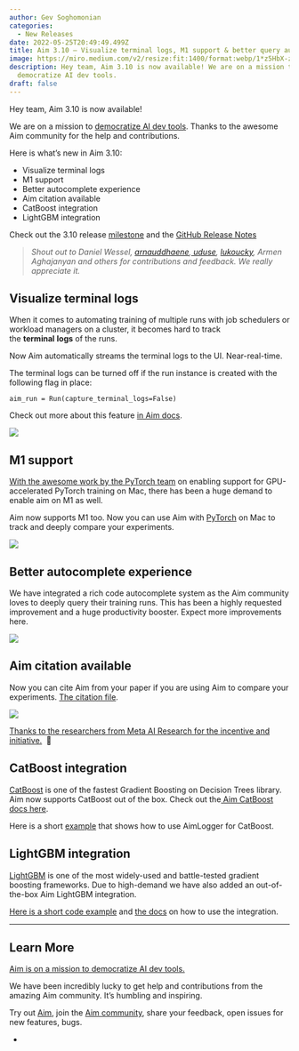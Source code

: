 ```yaml
---
author: Gev Soghomonian
categories:
  - New Releases
date: 2022-05-25T20:49:49.499Z
title: Aim 3.10 — Visualize terminal logs, M1 support & better query autocomplete
image: https://miro.medium.com/v2/resize:fit:1400/format:webp/1*z5HbX-z8qa0ORFDRKArmFw.png
description: Hey team, Aim 3.10 is now available! We are on a mission to
  democratize AI dev tools.
draft: false
---
```

Hey team, Aim 3.10 is now available!

We are on a mission to [democratize AI dev tools](https://aimstack.io/blog/new-releases/aims-foundations-why-were-building-a-tensorboard-alternative). Thanks to the awesome Aim community for the help and contributions.

Here is what’s new in Aim 3.10:

* Visualize terminal logs
* M1 support
* Better autocomplete experience
* Aim citation available
* CatBoost integration
* LightGBM integration

Check out the 3.10 release [milestone](https://github.com/aimhubio/aim/milestone/33) and the [GitHub Release Notes](https://github.com/aimhubio/aim/releases/tag/v3.10.0)

> *Shout out to Daniel Wessel, [arnauddhaene](https://github.com/arnauddhaene),[ uduse](https://github.com/uduse), [lukoucky](https://github.com/lukoucky), Armen Aghajanyan and others for contributions and feedback. We really appreciate it.*

## Visualize terminal logs

When it comes to automating training of multiple runs with job schedulers or workload managers on a cluster, it becomes hard to track the **terminal** **logs** of the runs.

Now Aim automatically streams the terminal logs to the UI. Near-real-time.

The terminal logs can be turned off if the run instance is created with the following flag in place:

```
aim_run = Run(capture_terminal_logs=False)
```

Check out more about this feature [in Aim docs](https://aimstack.readthedocs.io/en/latest/using/configure_runs.html?highlight=terminal%20logs#capturing-terminal-logs).

![](https://miro.medium.com/v2/resize:fit:1400/format:webp/1*K60XrQq0iH6NlO0NFz44EQ.png)

## M1 support

[With the awesome work by the PyTorch team](https://twitter.com/PyTorch/status/1526944876478144512) on enabling support for GPU-accelerated PyTorch training on Mac, there has been a huge demand to enable aim on M1 as well.

Aim now supports M1 too. Now you can use Aim with [PyTorch](https://pytorch.org/blog/introducing-accelerated-pytorch-training-on-mac/) on Mac to track and deeply compare your experiments.

![](https://miro.medium.com/v2/resize:fit:1400/format:webp/1*Mp5LKw55RgE4gnPXC1cWIg.png)

## Better autocomplete experience

We have integrated a rich code autocomplete system as the Aim community loves to deeply query their training runs. This has been a highly requested improvement and a huge productivity booster. Expect more improvements here.

![](https://miro.medium.com/v2/resize:fit:1400/1*vEQnAJSks5YGNCXHllDnNA.gif)

## Aim citation available

Now you can cite Aim from your paper if you are using Aim to compare your experiments. [The citation file](https://github.com/aimhubio/aim/blob/main/CITATION.cff).

![](https://miro.medium.com/v2/resize:fit:1400/format:webp/1*HLHweR2at8tbpHiTkelbfA.png)

[Thanks to the researchers from Meta AI Research for the incentive and initiative.](https://arxiv.org/abs/2205.10770)  🙌

## CatBoost integration

[CatBoost](https://catboost.ai/) is one of the fastest Gradient Boosting on Decision Trees library. Aim now supports CatBoost out of the box. Check out the[ Aim CatBoost docs here](https://aimstack.readthedocs.io/en/latest/quick_start/integrations.html#integration-with-catboost).

Here is a short [example](https://github.com/aimhubio/aim/blob/main/examples/catboost_track.py) that shows how to use AimLogger for CatBoost.

## LightGBM integration

[LightGBM](https://lightgbm.readthedocs.io/en/latest/) is one of the most widely-used and battle-tested gradient boosting frameworks. Due to high-demand we have also added an out-of-the-box Aim LightGBM integration.

[Here is a short code example](https://github.com/aimhubio/aim/blob/main/examples/lightgbm_track.py) and [the docs](https://aimstack.readthedocs.io/en/latest/quick_start/integrations.html#integration-with-lightgbm) on how to use the integration.

- - -

## Learn More

[Aim is on a mission to democratize AI dev tools.](https://aimstack.io/blog/new-releases/aims-foundations-why-were-building-a-tensorboard-alternative)

We have been incredibly lucky to get help and contributions from the amazing Aim community. It’s humbling and inspiring.

Try out [Aim](https://github.com/aimhubio/aim), join the [Aim community](https://community.aimstack.io/), share your feedback, open issues for new features, bugs.

* [](https://twitter.com/share?url=https://aimstack.io/aim-3-10-release-catboost-integration/&text=Aim%203.10%20%E2%80%94%20Visualize%20terminal%20logs%2C%20M1%20support%20%26%23038%3B%20better%20query%20autocomplete)